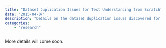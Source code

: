 ```yaml
---
title: "Dataset Duplication Issues for Text Understanding from Scratch"
date: "2015-04-07"
description: "Details on the dataset duplication issues discovered for the technical report"
categories:
    - "research"
---
```


More details will come soon.
